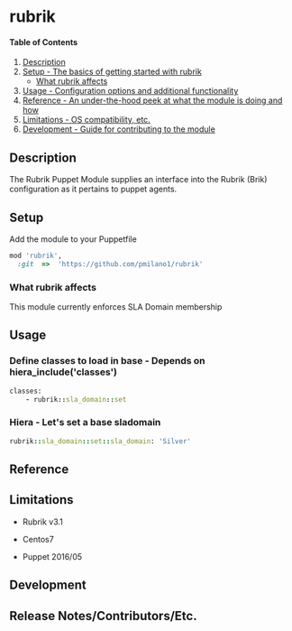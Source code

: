 # rubrik

#### Table of Contents

1. [Description](#description)
1. [Setup - The basics of getting started with rubrik](#setup)
    * [What rubrik affects](#what-rubrik-affects)
1. [Usage - Configuration options and additional functionality](#usage)
1. [Reference - An under-the-hood peek at what the module is doing and how](#reference)
1. [Limitations - OS compatibility, etc.](#limitations)
1. [Development - Guide for contributing to the module](#development)

## Description

The Rubrik Puppet Module supplies an interface into the Rubrik (Brik)
configuration as it pertains to puppet agents.

## Setup
Add the module to your Puppetfile
```ruby
mod 'rubrik',
  :git  =>  'https://github.com/pmilano1/rubrik'
```
### What rubrik affects

This module currently enforces SLA Domain membership

## Usage

### Define classes to load in base - Depends on hiera_include('classes')

```ruby
classes:
    - rubrik::sla_domain::set
```
### Hiera - Let's set a base sladomain

```ruby
rubrik::sla_domain::set::sla_domain: 'Silver'
```

## Reference

## Limitations

* Rubrik v3.1

* Centos7

* Puppet 2016/05

## Development


## Release Notes/Contributors/Etc.
